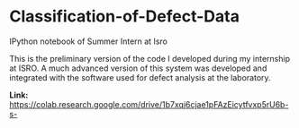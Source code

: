 # Classification-of-Defect-Data
IPython notebook of Summer Intern at Isro

This is the preliminary version of the code I developed during my internship at ISRO. A much advanced version of this system was developed and integrated with the software used for defect analysis at the laboratory.

<b>Link:</b> https://colab.research.google.com/drive/1b7xqj6cjae1pFAzEicytfvxp5rU6b-s-
